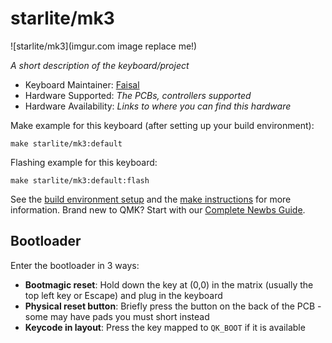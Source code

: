 # starlite/mk3

![starlite/mk3](imgur.com image replace me!)

*A short description of the keyboard/project*

* Keyboard Maintainer: [Faisal](https://github.com/faisyl)
* Hardware Supported: *The PCBs, controllers supported*
* Hardware Availability: *Links to where you can find this hardware*

Make example for this keyboard (after setting up your build environment):

    make starlite/mk3:default

Flashing example for this keyboard:

    make starlite/mk3:default:flash

See the [build environment setup](https://docs.qmk.fm/#/getting_started_build_tools) and the [make instructions](https://docs.qmk.fm/#/getting_started_make_guide) for more information. Brand new to QMK? Start with our [Complete Newbs Guide](https://docs.qmk.fm/#/newbs).

## Bootloader

Enter the bootloader in 3 ways:

* **Bootmagic reset**: Hold down the key at (0,0) in the matrix (usually the top left key or Escape) and plug in the keyboard
* **Physical reset button**: Briefly press the button on the back of the PCB - some may have pads you must short instead
* **Keycode in layout**: Press the key mapped to `QK_BOOT` if it is available
